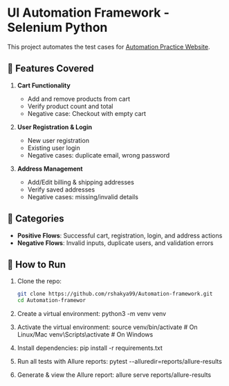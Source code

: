 # UI Automation Framework - Selenium Python

This project automates the test cases for [Automation Practice Website](https://practice.automationtesting.in/).

## 📂 Features Covered
1. **Cart Functionality**
   - Add and remove products from cart
   - Verify product count and total
   - Negative case: Checkout with empty cart

2. **User Registration & Login**
   - New user registration
   - Existing user login
   - Negative cases: duplicate email, wrong password

3. **Address Management**
   - Add/Edit billing & shipping addresses
   - Verify saved addresses
   - Negative cases: missing/invalid details

## 🧪 Categories
- **Positive Flows**: Successful cart, registration, login, and address actions
- **Negative Flows**: Invalid inputs, duplicate users, and validation errors

## 🚀 How to Run
1. Clone the repo:
   ```bash
   git clone https://github.com/rshakya99/Automation-framework.git
   cd Automation-framewor
2. Create a virtual environment:
   python3 -m venv venv

3. Activate the virtual environment:
   source venv/bin/activate   # On Linux/Mac
   venv\Scripts\activate      # On Windows

4. Install dependencies:
   pip install -r requirements.txt

5. Run all tests with Allure reports:
   pytest --alluredir=reports/allure-results

6. Generate & view the Allure report:
   allure serve reports/allure-results






   
  
   



